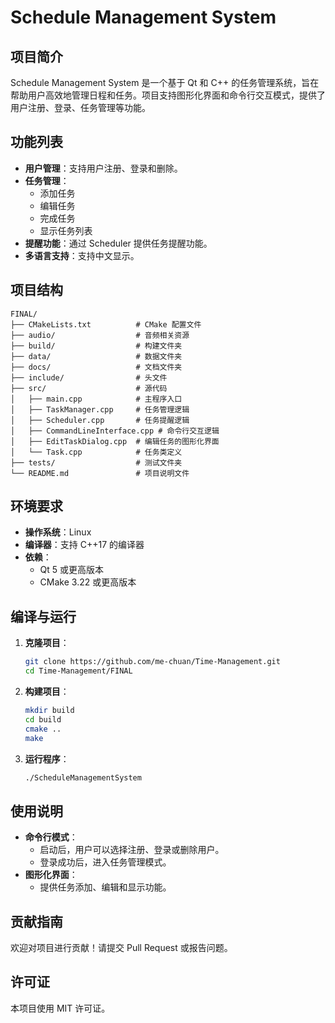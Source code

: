 # Schedule Management System

## 项目简介
Schedule Management System 是一个基于 Qt 和 C++ 的任务管理系统，旨在帮助用户高效地管理日程和任务。项目支持图形化界面和命令行交互模式，提供了用户注册、登录、任务管理等功能。

## 功能列表
- **用户管理**：支持用户注册、登录和删除。
- **任务管理**：
  - 添加任务
  - 编辑任务
  - 完成任务
  - 显示任务列表
- **提醒功能**：通过 Scheduler 提供任务提醒功能。
- **多语言支持**：支持中文显示。

## 项目结构
```
FINAL/
├── CMakeLists.txt          # CMake 配置文件
├── audio/                  # 音频相关资源
├── build/                  # 构建文件夹
├── data/                   # 数据文件夹
├── docs/                   # 文档文件夹
├── include/                # 头文件
├── src/                    # 源代码
│   ├── main.cpp            # 主程序入口
│   ├── TaskManager.cpp     # 任务管理逻辑
│   ├── Scheduler.cpp       # 任务提醒逻辑
│   ├── CommandLineInterface.cpp # 命令行交互逻辑
│   ├── EditTaskDialog.cpp  # 编辑任务的图形化界面
│   └── Task.cpp            # 任务类定义
├── tests/                  # 测试文件夹
└── README.md               # 项目说明文件
```

## 环境要求
- **操作系统**：Linux
- **编译器**：支持 C++17 的编译器
- **依赖**：
  - Qt 5 或更高版本
  - CMake 3.22 或更高版本

## 编译与运行
1. **克隆项目**：
   ```bash
   git clone https://github.com/me-chuan/Time-Management.git
   cd Time-Management/FINAL
   ```

2. **构建项目**：
   ```bash
   mkdir build
   cd build
   cmake ..
   make
   ```

3. **运行程序**：
   ```bash
   ./ScheduleManagementSystem
   ```

## 使用说明
- **命令行模式**：
  - 启动后，用户可以选择注册、登录或删除用户。
  - 登录成功后，进入任务管理模式。
- **图形化界面**：
  - 提供任务添加、编辑和显示功能。

## 贡献指南
欢迎对项目进行贡献！请提交 Pull Request 或报告问题。

## 许可证
本项目使用 MIT 许可证。

